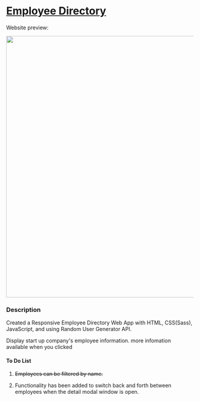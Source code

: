 # [Employee Directory](https://stevesbong.github.io/Employee-Directory)


Website preview: 

<img src="https://github.com/Stevesbong/Stevesbong.github.io/blob/master/img/EmployeeDirectory.png" width="600" height="700">



### Description

Created a Responsive Employee Directory Web App with HTML, CSS(Sass), JavaScript, and using Random User Generator API.

Display start up company's employee information. 
more infomation available when you clicked






#### To Do List
1. <del>Employees can be filtered by name.</del>

2. Functionality has been added to switch back and forth between employees when the detail modal window is open.